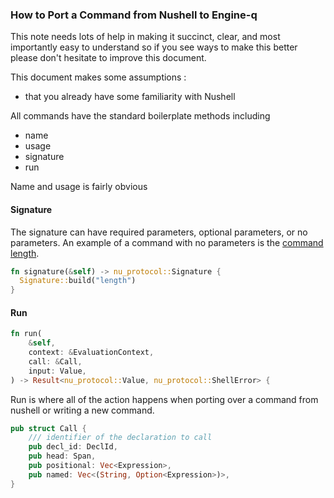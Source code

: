 
### How to Port a Command from Nushell to Engine-q

This note needs lots of help in making it succinct, clear,
and most importantly easy to understand so if you see ways
to make this better please don't hesitate to improve this
document.

This document makes some assumptions :
* that you already have some familiarity with Nushell

All commands have the standard boilerplate methods including

* name
* usage
* signature
* run

Name and usage is fairly obvious

#### Signature

The signature can have required parameters, optional parameters, or no parameters.  An example of a command with no parameters is the
[command length](https://github.com/nushell/engine-q/blob/main/crates/nu-command/src/filters/length.rs).

```rust
fn signature(&self) -> nu_protocol::Signature {
  Signature::build("length")
}
```

#### Run

```rust
fn run(
    &self,
    context: &EvaluationContext,
    call: &Call,
    input: Value,
) -> Result<nu_protocol::Value, nu_protocol::ShellError> {
```

Run is where all of the action happens when porting over a command from nushell or writing a new command.

```rust
pub struct Call {
    /// identifier of the declaration to call
    pub decl_id: DeclId,
    pub head: Span,
    pub positional: Vec<Expression>,
    pub named: Vec<(String, Option<Expression>)>,
}
```

